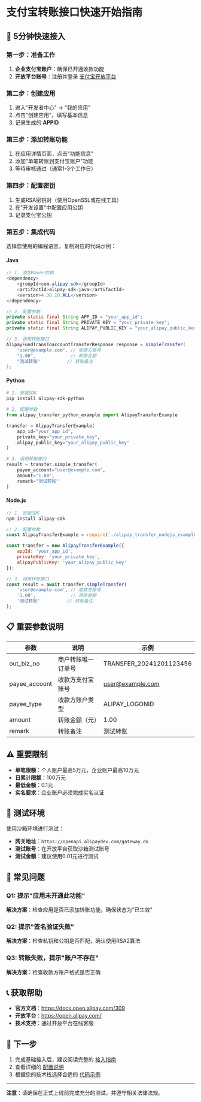 # 支付宝转账接口快速开始指南

## 🚀 5分钟快速接入

### 第一步：准备工作
1. **企业支付宝账户**：确保已开通收款功能
2. **开放平台账号**：注册并登录 [支付宝开放平台](https://open.alipay.com/)

### 第二步：创建应用
1. 进入"开发者中心" → "我的应用"
2. 点击"创建应用"，填写基本信息
3. 记录生成的 **APPID**

### 第三步：添加转账功能
1. 在应用详情页面，点击"功能信息"
2. 添加"单笔转账到支付宝账户"功能
3. 等待审核通过（通常1-3个工作日）

### 第四步：配置密钥
1. 生成RSA密钥对（使用OpenSSL或在线工具）
2. 在"开发设置"中配置应用公钥
3. 记录支付宝公钥

### 第五步：集成代码
选择您使用的编程语言，复制对应的代码示例：

#### Java
```java
// 1. 添加Maven依赖
<dependency>
    <groupId>com.alipay.sdk</groupId>
    <artifactId>alipay-sdk-java</artifactId>
    <version>4.38.10.ALL</version>
</dependency>

// 2. 配置参数
private static final String APP_ID = "your_app_id";
private static final String PRIVATE_KEY = "your_private_key";
private static final String ALIPAY_PUBLIC_KEY = "your_alipay_public_key";

// 3. 调用转账接口
AlipayFundTransToaccountTransferResponse response = simpleTransfer(
    "user@example.com", // 收款方账号
    "1.00",             // 转账金额
    "测试转账"          // 转账备注
);
```

#### Python
```python
# 1. 安装SDK
pip install alipay-sdk-python

# 2. 配置参数
from alipay_transfer_python_example import AlipayTransferExample

transfer = AlipayTransferExample(
    app_id="your_app_id",
    private_key="your_private_key",
    alipay_public_key="your_alipay_public_key"
)

# 3. 调用转账接口
result = transfer.simple_transfer(
    payee_account="user@example.com",
    amount="1.00",
    remark="测试转账"
)
```

#### Node.js
```javascript
// 1. 安装SDK
npm install alipay-sdk

// 2. 配置参数
const AlipayTransferExample = require('./alipay_transfer_nodejs_example');

const transfer = new AlipayTransferExample({
    appId: 'your_app_id',
    privateKey: 'your_private_key',
    alipayPublicKey: 'your_alipay_public_key'
});

// 3. 调用转账接口
const result = await transfer.simpleTransfer(
    'user@example.com', // 收款方账号
    '1.00',             // 转账金额
    '测试转账'          // 转账备注
);
```

## 📋 重要参数说明

| 参数 | 说明 | 示例 |
|------|------|------|
| out_biz_no | 商户转账唯一订单号 | TRANSFER_20241201123456 |
| payee_account | 收款方支付宝账号 | user@example.com |
| payee_type | 收款方账户类型 | ALIPAY_LOGONID |
| amount | 转账金额（元） | 1.00 |
| remark | 转账备注 | 测试转账 |

## ⚠️ 重要限制

- **单笔限额**：个人账户最高5万元，企业账户最高10万元
- **日累计限额**：100万元
- **最低金额**：0.1元
- **实名要求**：企业账户必须完成实名认证

## 🧪 测试环境

使用沙箱环境进行测试：
- **网关地址**：`https://openapi.alipaydev.com/gateway.do`
- **测试账号**：在开放平台获取沙箱测试账号
- **测试金额**：建议使用0.01元进行测试

## 🔧 常见问题

### Q1: 提示"应用未开通此功能"
**解决方案**：检查应用是否已添加转账功能，确保状态为"已生效"

### Q2: 提示"签名验证失败"
**解决方案**：检查私钥和公钥是否匹配，确认使用RSA2算法

### Q3: 转账失败，提示"账户不存在"
**解决方案**：检查收款方账户格式是否正确

## 📞 获取帮助

- **官方文档**：https://docs.open.alipay.com/309
- **开放平台**：https://open.alipay.com/
- **技术支持**：通过开放平台在线客服

## 🎯 下一步

1. 完成基础接入后，建议阅读完整的 [接入指南](alipay_transfer_guide.md)
2. 查看详细的 [配置说明](alipay_transfer_config.md)
3. 根据您的技术栈选择合适的 [代码示例](alipay_transfer_java_example.java)

---

**注意**：请确保在正式上线前完成充分的测试，并遵守相关法律法规。